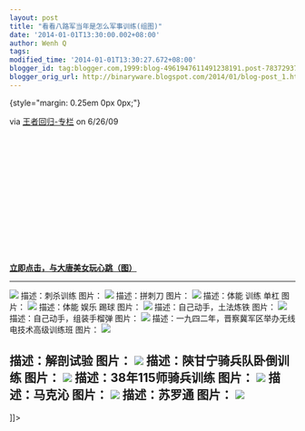 ```yaml
---
layout: post
title: "看看八路军当年是怎么军事训练(组图)"
date: '2014-01-01T13:30:00.002+08:00'
author: Wenh Q
tags:
modified_time: '2014-01-01T13:30:27.672+08:00'
blogger_id: tag:blogger.com,1999:blog-4961947611491238191.post-7837293777324303183
blogger_orig_url: http://binaryware.blogspot.com/2014/01/blog-post_1.html
---
```


 {style="margin: 0.25em 0px 0px;"}

via [王者回归-专栏](http://blog.china.com/u/060604/863/) on 6/26/09



 
=

 
=

 
=

[**立即点击，与大唐美女玩心跳（图）**](http://www.uucall.com/__ck_172_1541.html)

  ---------------------------------------------------------------------------------------
  ![](http://bbsimages.military.china.com/twhb/1011/2009/6/26/1246026885533_5647.jpg)
  描述：刺杀训练
  图片：
  ![](http://bbsimages.military.china.com/twhb/1011/2009/6/26/1246026885534_5648.jpg)
  描述：拼刺刀
  图片：
  ![](http://bbsimages.military.china.com/twhb/1011/2009/6/26/1246026885534_5649.jpg)
  描述：体能 训练 单杠
  图片：
  ![](http://bbsimages.military.china.com/twhb/1011/2009/6/26/1246026885534_5650.jpg)
  描述：体能 娱乐 踢球
  图片：
  ![](http://bbsimages.military.china.com/twhb/1011/2009/6/26/1246026885534_5651.jpg)
  描述：自己动手，土法炼铁
  图片：
  ![](http://bbsimages.military.china.com/twhb/1011/2009/6/26/1246026885535_5652.jpg)
  描述：自己动手，组装手榴弹
  图片：
  ![](http://bbsimages.military.china.com/twhb/1011/2009/6/26/1246026885535_5653.jpg)
  描述：一九四二年，晋察冀军区举办无线电技术高级训练班
  图片：
  ![](http://bbsimages.military.china.com/twhb/1011/2009/6/26/1246026885536_5654.jpg)

  描述：解剖试验
  图片：
  ![](http://bbsimages.military.china.com/twhb/1011/2009/6/26/1246026885536_5655.jpg)
  描述：陝甘宁骑兵队卧倒训练
  图片：
  ![](http://bbsimages.military.china.com/twhb/1011/2009/6/26/1246026885537_5656.jpg)
  描述：38年115师骑兵训练
  图片：
  ![](http://bbsimages.military.china.com/twhb/1011/2009/6/26/1246026885537_5657.jpg)
  描述：马克沁
  图片：
  ![](http://bbsimages.military.china.com/twhb/1011/2009/6/26/1246026885538_5658.jpg)
  描述：苏罗通
  图片：
  ![](http://bbsimages.military.china.com/twhb/1011/2009/6/26/1246026885538_5659.jpg)
  ---------------------------------------------------------------------------------------

]]>
